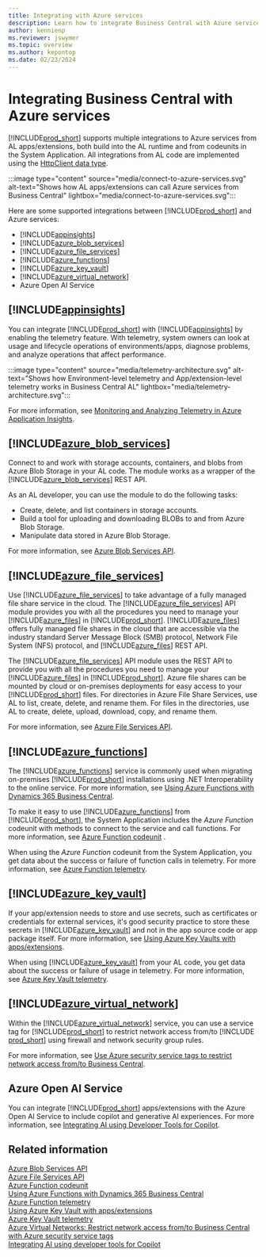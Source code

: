 ```yaml
---
title: Integrating with Azure services
description: Learn how to integrate Business Central with Azure services.
author: kennienp
ms.reviewer: jswymer
ms.topic: overview
ms.author: kepontop
ms.date: 02/23/2024
---
```


# Integrating Business Central with Azure services

[!INCLUDE[prod_short](../includes/prod_short.md)] supports multiple integrations to Azure services from AL apps/extensions, both build into the AL runtime and from codeunits in the System Application. All integrations from AL code are implemented using the [HttpClient data type](methods-auto/httpclient/httpclient-data-type.md).

:::image type="content" source="media/connect-to-azure-services.svg" alt-text="Shows how AL apps/extensions can call Azure services from Business Central" lightbox="media/connect-to-azure-services.svg":::

Here are some supported integrations between [!INCLUDE[prod_short](../includes/prod_short.md)] and Azure services:

- [!INCLUDE[appinsights](../includes/azure-appinsights-name.md)]
- [!INCLUDE[azure_blob_services](includes/azure-blob-services-name.md)]
- [!INCLUDE[azure_file_services](includes/azure-file-services-name.md)]
- [!INCLUDE[azure_functions](includes/azure-functions-name.md)]
- [!INCLUDE[azure_key_vault](includes/azure-keyvault-name.md)]
- [!INCLUDE[azure_virtual_network](includes/azure-virtual-network-name.md)]
- Azure Open AI Service


## [!INCLUDE[appinsights](../includes/azure-appinsights-name.md)]

You can integrate [!INCLUDE[prod_short](includes/prod_short.md)] with [!INCLUDE[appinsights](../includes/azure-appinsights-name.md)] by enabling the telemetry feature. With telemetry, system owners can look at usage and lifecycle operations of environments/apps, diagnose problems, and analyze operations that affect performance.

:::image type="content" source="media/telemetry-architecture.svg" alt-text="Shows how Environment-level telemetry and App/extension-level telemetry works in Business Central AL" lightbox="media/telemetry-architecture.svg":::

For more information, see [Monitoring and Analyzing Telemetry in Azure Application Insights](../administration/telemetry-overview.md).


## [!INCLUDE[azure_blob_services](includes/azure-blob-services-name.md)]

Connect to and work with storage accounts, containers, and blobs from Azure Blob Storage in your AL code. The module works as a wrapper of the [!INCLUDE[azure_blob_services](includes/azure-blob-services-name.md)] REST API. 

As an AL developer, you can use the module to do the following tasks:

- Create, delete, and list containers in storage accounts.
- Build a tool for uploading and downloading BLOBs to and from Azure Blob Storage.
- Manipulate data stored in Azure Blob Storage.

For more information, see [Azure Blob Services API](https://github.com/microsoft/BCApps/tree/main/src/System%20Application/App/Azure%20Blob%20Services%20API).  

## [!INCLUDE[azure_file_services](includes/azure-file-services-name.md)]

Use [!INCLUDE[azure_file_services](includes/azure-file-services-name.md)] to take advantage of a fully managed file share service in the cloud. The [!INCLUDE[azure_file_services](includes/azure-file-services-name.md)] API module provides you with all the procedures you need to manage your [!INCLUDE[azure_files](includes/azure-files-name.md)] in [!INCLUDE[prod_short](includes/prod_short.md)]. [!INCLUDE[azure_files](includes/azure-files-name.md)] offers fully managed file shares in the cloud that are accessible via the industry standard Server Message Block (SMB) protocol, Network File System (NFS) protocol, and [!INCLUDE[azure_files](includes/azure-files-name.md)] REST API.

The [!INCLUDE[azure_file_services](includes/azure-file-services-name.md)] API module uses the REST API to provide you with all the procedures you need to manage your [!INCLUDE[azure_files](includes/azure-files-name.md)] in [!INCLUDE[prod_short](includes/prod_short.md)]. Azure file shares can be mounted by cloud or on-premises deployments for easy access to your [!INCLUDE[prod_short](includes/prod_short.md)] files. For directories in Azure File Share Services, use AL to list, create, delete, and rename them. For files in the directories, use AL to create, delete, upload, download, copy, and rename them. 

For more information, see [Azure File Services API](https://github.com/microsoft/BCApps/tree/main/src/System%20Application/App/Azure%20File%20Services%20API).  

## [!INCLUDE[azure_functions](includes/azure-functions-name.md)]

The [!INCLUDE[azure_functions](includes/azure-functions-name.md)] service is commonly used when migrating on-premises [!INCLUDE[prod_short](includes/prod_short.md)] installations using .NET Interoperability to the online service. For more information, see [Using Azure Functions with Dynamics 365 Business Central](/learn/modules/use-azure-functions/).

To make it easy to use [!INCLUDE[azure_functions](includes/azure-functions-name.md)] from [!INCLUDE[prod_short](includes/prod_short.md)], the System Application includes the *Azure Function* codeunit with methods to connect to the service and call functions. For more information, see [Azure Function codeunit](https://github.com/microsoft/BCApps/tree/main/src/System%20Application/App/Azure%20Function) . 

When using the *Azure Function* codeunit from the System Application, you get data about the success or failure of function calls in telemetry. For more information, see [Azure Function telemetry](../administration/telemetry-azure-function-integration-trace.md).

## [!INCLUDE[azure_key_vault](includes/azure-keyvault-name.md)]

If your app/extension needs to store and use secrets, such as certificates or credentials for external services, it's good security practice to store these secrets in [!INCLUDE[azure_key_vault](includes/azure-keyvault-name.md)] and not in the app source code or app package itself. For more information, see [Using Azure Key Vaults with apps/extensions](devenv-app-key-vault-overview.md).

When using [!INCLUDE[azure_key_vault](includes/azure-keyvault-name.md)] from your AL code, you get data about the success or failure of usage in telemetry. For more information, see [Azure Key Vault telemetry](../administration/telemetry-extension-key-vault-trace.md).


## [!INCLUDE[azure_virtual_network](includes/azure-virtual-network-name.md)]

Within the [!INCLUDE[azure_virtual_network](includes/azure-virtual-network-name.md)] service, you can use a service tag for [!INCLUDE[prod_short](includes/prod_short.md)] to restrict network access from/to [!INCLUDE [prod_short](includes/prod_short.md)] using firewall and network security group rules.

For more information, see [Use Azure security service tags to restrict network access from/to Business Central](../security/security-service-tags.md).


## Azure Open AI Service

You can integrate [!INCLUDE[prod_short](../includes/prod_short.md)] apps/extensions with the Azure Open AI Service to include copilot and generative AI experiences. For more information, see [Integrating AI using Developer Tools for Copilot](../developer/ai-integration-landing-page.yml).

## Related information

[Azure Blob Services API](https://github.com/microsoft/BCApps/tree/main/src/System%20Application/App/Azure%20Blob%20Services%20API)  
[Azure File Services API](https://github.com/microsoft/BCApps/tree/main/src/System%20Application/App/Azure%20File%20Services%20API)  
[Azure Function codeunit](https://github.com/microsoft/BCApps/tree/main/src/System%20Application/App/Azure%20Function)  
[Using Azure Functions with Dynamics 365 Business Central](/learn/modules/use-azure-functions/)  
[Azure Function telemetry](../administration/telemetry-azure-function-integration-trace.md)  
[Using Azure Key Vault with apps/extensions](devenv-app-key-vault-overview.md)  
[Azure Key Vault telemetry](../administration/telemetry-extension-key-vault-trace.md)  
[Azure Virtual Networks: Restrict network access from/to Business Central with Azure security service tags](../security/security-service-tags.md)  
[Integrating AI using developer tools for Copilot](../developer/ai-integration-landing-page.yml)  
